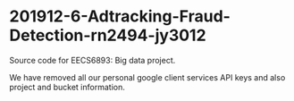 # 201912-6-Adtracking-Fraud-Detection-rn2494-jy3012
Source code for EECS6893: Big data project.

We have removed all our personal google client services API keys and also project and bucket information.
